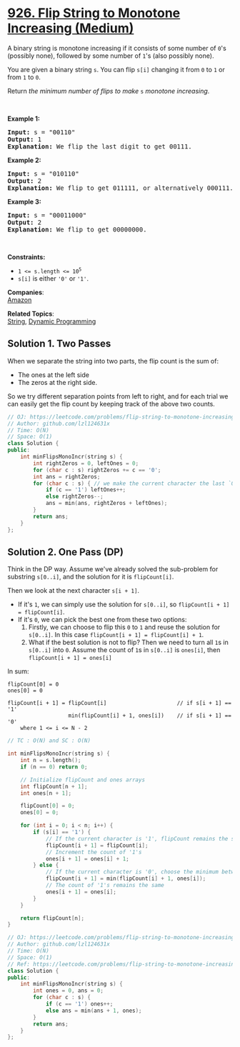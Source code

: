 # [926. Flip String to Monotone Increasing (Medium)](https://leetcode.com/problems/flip-string-to-monotone-increasing/)

<p>A binary string is monotone increasing if it consists of some number of <code>0</code>'s (possibly none), followed by some number of <code>1</code>'s (also possibly none).</p>

<p>You are given a binary string <code>s</code>. You can flip <code>s[i]</code> changing it from <code>0</code> to <code>1</code> or from <code>1</code> to <code>0</code>.</p>

<p>Return <em>the minimum number of flips to make </em><code>s</code><em> monotone increasing</em>.</p>

<p>&nbsp;</p>
<p><strong>Example 1:</strong></p>

<pre><strong>Input:</strong> s = "00110"
<strong>Output:</strong> 1
<strong>Explanation:</strong> We flip the last digit to get 00111.
</pre>

<p><strong>Example 2:</strong></p>

<pre><strong>Input:</strong> s = "010110"
<strong>Output:</strong> 2
<strong>Explanation:</strong> We flip to get 011111, or alternatively 000111.
</pre>

<p><strong>Example 3:</strong></p>

<pre><strong>Input:</strong> s = "00011000"
<strong>Output:</strong> 2
<strong>Explanation:</strong> We flip to get 00000000.
</pre>

<p>&nbsp;</p>
<p><strong>Constraints:</strong></p>

<ul>
	<li><code>1 &lt;= s.length &lt;= 10<sup>5</sup></code></li>
	<li><code>s[i]</code> is either <code>'0'</code> or <code>'1'</code>.</li>
</ul>


**Companies**:  
[Amazon](https://leetcode.com/company/amazon)

**Related Topics**:  
[String](https://leetcode.com/tag/string/), [Dynamic Programming](https://leetcode.com/tag/dynamic-programming/)

## Solution 1. Two Passes

When we separate the string into two parts, the flip count is the sum of:
* The ones at the left side
* The zeros at the right side.

So we try different separation points from left to right, and for each trial we can easily get the flip count by keeping track of the above two counts.

```cpp
// OJ: https://leetcode.com/problems/flip-string-to-monotone-increasing/
// Author: github.com/lzl124631x
// Time: O(N)
// Space: O(1)
class Solution {
public:
    int minFlipsMonoIncr(string s) {
        int rightZeros = 0, leftOnes = 0;
        for (char c : s) rightZeros += c == '0';
        int ans = rightZeros;
        for (char c : s) { // we make the current character the last `0`
            if (c == '1') leftOnes++;
            else rightZeros--;
            ans = min(ans, rightZeros + leftOnes);
        }
        return ans;
    }
};
```

## Solution 2. One Pass (DP)

Think in the DP way. Assume we've already solved the sub-problem for substring `s[0..i]`, and the solution for it is `flipCount[i]`.

Then we look at the next character `s[i + 1]`.

* If it's `1`, we can simply use the solution for `s[0..i]`, so `flipCount[i + 1] = flipCount[i]`.
* If it's `0`, we can pick the best one from these two options:
  1. Firstly, we can choose to flip this `0` to `1` and reuse the solution for `s[0..i]`. In this case `flipCount[i + 1] = flipCount[i] + 1`.
  2. What if the best solution is not to flip? Then we need to turn all `1`s in `s[0..i]` into `0`. Assume the count of `1`s in `s[0..i]` is `ones[i]`, then `flipCount[i + 1] = ones[i]`  

In sum:

```
flipCount[0] = 0
ones[0] = 0

flipCount[i + 1] = flipCount[i]                      // if s[i + 1] == '1'
                   min(flipCount[i] + 1, ones[i])    // if s[i + 1] == '0'
    where 1 <= i <= N - 2
```


```cpp
// TC : O(N) and SC : O(N)

int minFlipsMonoIncr(string s) {
    int n = s.length();
    if (n == 0) return 0;

    // Initialize flipCount and ones arrays
    int flipCount[n + 1];
    int ones[n + 1];

    flipCount[0] = 0;
    ones[0] = 0;

    for (int i = 0; i < n; i++) {
        if (s[i] == '1') {
            // If the current character is '1', flipCount remains the same
            flipCount[i + 1] = flipCount[i];
            // Increment the count of '1's
            ones[i + 1] = ones[i] + 1;
        } else {
            // If the current character is '0', choose the minimum between flipping it or not
            flipCount[i + 1] = min(flipCount[i] + 1, ones[i]);
            // The count of '1's remains the same
            ones[i + 1] = ones[i];
        }
    }

    return flipCount[n];
}

```

```cpp
// OJ: https://leetcode.com/problems/flip-string-to-monotone-increasing/
// Author: github.com/lzl124631x
// Time: O(N)
// Space: O(1)
// Ref: https://leetcode.com/problems/flip-string-to-monotone-increasing/discuss/189751/C%2B%2B-one-pass-DP-solution-0ms-O(n)-or-O(1)-one-line-with-explaination.
class Solution {
public:
    int minFlipsMonoIncr(string s) {
        int ones = 0, ans = 0;
        for (char c : s) {
            if (c == '1') ones++;
            else ans = min(ans + 1, ones);
        }
        return ans;
    }
};
```
